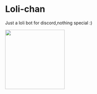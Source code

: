 # Loli-chan
Just a loli bot for discord,nothing special :)

<img src="https://open.autocode.com/static/images/open.svg?" width="192">
